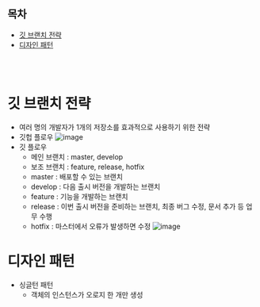 ## 목차
- [깃 브랜치 전략](#깃-브랜치-전략)
- [디자인 패턴](#디자인-패턴)

<br>
<br>

# 깃 브랜치 전략

- 여러 명의 개발자가 1개의 저장소를 효과적으로 사용하기 위한 전략
- 깃헙 플로우
  ![image](https://user-images.githubusercontent.com/52027965/170990366-9a4e5bbb-5232-4f86-8a19-97cb5ade246d.png)
- 깃 플로우
  - 메인 브랜치 : master, develop
  - 보조 브랜치 : feature, release, hotfix
  - master : 배포할 수 있는 브랜치
  - develop : 다음 출시 버전을 개발하는 브랜치
  - feature : 기능을 개발하는 브랜치
  - release : 이번 출시 버전을 준비하는 브랜치, 최종 버그 수정, 문서 추가 등 업무 수행 
  - hotfix : 마스터에서 오류가 발생하면 수정
  ![image](https://user-images.githubusercontent.com/52027965/170990294-1d5799bb-3a1f-4bb8-abe8-138c548edbf0.png)


# 디자인 패턴
- 싱글턴 패턴
  - 객체의 인스턴스가 오로지 한 개만 생성
